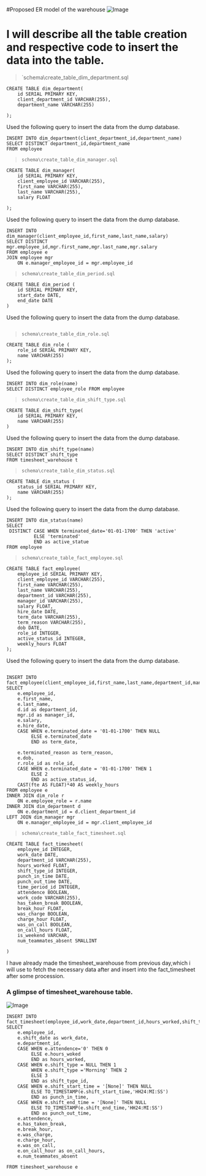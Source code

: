 #Proposed ER model of the warehouse
![Image](https://github.com/callingsandesh/Leapfrog-Assignment/blob/ETL-Day5/Data/3rd%20Week(OLAP%20Design)/Day5/docs/warehouse(employee%20and%20timesheet).png )

#  I will describe all the  table creation and respective code to insert the data into the table.
> `schema\create_table_dim_department.sql
```
CREATE TABLE dim_department(
    id SERIAL PRIMARY KEY,
    client_department_id VARCHAR(255),
    department_name VARCHAR(255)

);
```
Used the following query to insert the data from the dump database.
```
INSERT INTO dim_department(client_department_id,department_name)
SELECT DISTINCT department_id,department_name
FROM employee
```

> `schema\create_table_dim_manager.sql`
```
CREATE TABLE dim_manager(
	id SERIAL PRIMARY KEY,
	client_employee_id VARCHAR(255),
	first_name VARCHAR(255),
	last_name VARCHAR(255),
	salary FLOAT
	
);
```
Used the following query to insert the data from the dump database.
```
INSERT INTO dim_manager(client_employee_id,first_name,last_name,salary)
SELECT DISTINCT mgr.employee_id,mgr.first_name,mgr.last_name,mgr.salary
FROM employee e
JOIN employee mgr
	ON e.manager_employee_id = mgr.employee_id
```

> `schema\create_table_dim_period.sql`
```
CREATE TABLE dim_period (
    id SERIAL PRIMARY KEY,
    start_date DATE,
    end_date DATE
)
```
Used the following query to insert the data from the dump database.
```
```

> `schema\create_table_dim_role.sql`
```
CREATE TABLE dim_role (
    role_id SERIAL PRIMARY KEY,
    name VARCHAR(255)
);
```
Used the following query to insert the data from the dump database.
```
INSERT INTO dim_role(name) 
SELECT DISTINCT employee_role FROM employee
```

> `schema\create_table_dim_shift_type.sql`
```
CREATE TABLE dim_shift_type(
	id SERIAL PRIMARY KEY,
	name VARCHAR(255)
)
```
Used the following query to insert the data from the dump database.
```
INSERT INTO dim_shift_type(name)
SELECT DISTINCT shift_type
FROM timesheet_warehouse t
```

> `schema\create_table_dim_status.sql`
```
CREATE TABLE dim_status (
    status_id SERIAL PRIMARY KEY,
    name VARCHAR(255)
);
```
Used the following query to insert the data from the dump database.
```
INSERT INTO dim_status(name)
SELECT 
 DISTINCT CASE WHEN terminated_date='01-01-1700' THEN 'active'
	      ELSE 'terminated'
	      END as active_statue
FROM employee
```

> `schema\create_table_fact_employee.sql`
```
CREATE TABLE fact_employee(
    employee_id SERIAL PRIMARY KEY,
    client_employee_id VARCHAR(255),
    first_name VARCHAR(255),
    last_name VARCHAR(255),
    department_id VARCHAR(255),
    manager_id VARCHAR(255),
    salary FLOAT,
    hire_date DATE,
    term_date VARCHAR(255),
    term_reason VARCHAR(255),
    dob DATE,
    role_id INTEGER,
    active_status_id INTEGER,
    weekly_hours FLOAT
);
```
Used the following query to insert the data from the dump database.
```

INSERT INTO fact_employee(client_employee_id,first_name,last_name,department_id,manager_id,salary,hire_date,term_date,term_reason,dob,role_id,active_status_id,weekly_hours)
SELECT
	e.employee_id,
	e.first_name,
	e.last_name,
	d.id as department_id,
	mgr.id as manager_id,
	e.salary,
	e.hire_date,
	CASE WHEN e.terminated_date = '01-01-1700' THEN NULL
		 ELSE e.terminated_date
		 END as term_date,
	
	e.terminated_reason as term_reason,
	e.dob,
	r.role_id as role_id,
	CASE WHEN e.terminated_date = '01-01-1700' THEN 1
		 ELSE 2
		 END as active_status_id,
	CAST(fte AS FLOAT)*40 AS weekly_hours
FROM employee e
INNER JOIN dim_role r
	ON e.employee_role = r.name
INNER JOIN dim_department d
	ON e.department_id = d.client_department_id
LEFT JOIN dim_manager mgr
	ON e.manager_employee_id = mgr.client_employee_id
```

> `schema\create_table_fact_timesheet.sql`
```
CREATE TABLE fact_timesheet(
    employee_id INTEGER,
    work_date DATE,
    department_id VARCHAR(255),
    hours_worked FLOAT,
    shift_type_id INTEGER,
    punch_in_time DATE,
    punch_out_time DATE,
    time_period_id INTEGER,
    attendence BOOLEAN,
    work_code VARCHAR(255),
    has_taken_break BOOLEAN,
    break_hour FLOAT,
    was_charge BOOLEAN,
    charge_hour FLOAT,
    was_on_call BOOLEAN,
    on_call_hours FLOAT,
    is_weekend VARCHAR,
    num_teammates_absent SMALLINT

)
```


I have already made the timesheet_warehouse from previous day,which i will use to fetch the necessary data after and insert into the fact_timesheet after some procession.

### A glimpse of timesheet_warehouse table.

![Image ](https://github.com/callingsandesh/Leapfrog-Assignment/blob/ETL-Day5/Data/3rd%20Week(OLAP%20Design)/Day5/docs/timesheet_warehouse.png )
```
INSERT INTO fact_timesheet(employee_id,work_date,department_id,hours_worked,shift_type_id,punch_in_time,punch_out_time,attendence,has_taken_break,break_hour,was_charge,charge_hour,was_on_call,on_call_hours,is_weekend,num_teammates_absent)
SELECT 
	e.employee_id,
	e.shift_date as work_date,
	e.department_id,
	CASE WHEN e.attendence='0' THEN 0
		 ELSE e.hours_woked
		 END as hours_worked,
	CASE WHEN e.shift_type = NULL THEN 1
		 WHEN e.shift_type ='Morning' THEN 2
		 ELSE 3
		 END as shift_type_id,
	CASE WHEN e.shift_start_time = '[None]' THEN NULL
		 ELSE TO_TIMESTAMP(e.shift_start_time,'HH24:MI:SS')
		 END as punch_in_time,
	CASE WHEN e.shift_end_time = '[None]' THEN NULL
		 ELSE TO_TIMESTAMP(e.shift_end_time,'HH24:MI:SS')
		 END as punch_out_time,
	e.attendence,
	e.has_taken_break,
	e.break_hour,
	e.was_charge,
	e.charge_hour,
	e.was_on_call,
	e.on_call_hour as on_call_hours,
	e.num_teammates_absent

FROM timesheet_warehouse e
```
